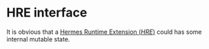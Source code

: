 # HRE interface

It is obvious that a [Hermes Runtime Extension (*HRE*)][*HRE*] could has some internal mutable state.

[*HRE*]: ../../05_building_block_view/hermes_core.md#hermes-runtime-extension-hre

